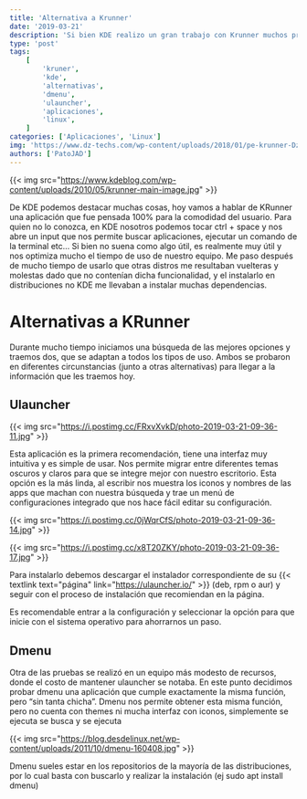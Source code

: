 ```yaml
---
title: 'Alternativa a Krunner'
date: '2019-03-21'
description: 'Si bien KDE realizo un gran trabajo con Krunner muchos programadores realizaron un esfuerzo increible para que puedas tener tu altenativa en escritorios no KDE'
type: 'post'
tags:
    [
        'kruner',
        'kde',
        'alternativas',
        'dmenu',
        'ulauncher',
        'aplicaciones',
        'linux',
    ]
categories: ['Aplicaciones', 'Linux']
img: 'https://www.dz-techs.com/wp-content/uploads/2018/01/pe-krunner-DzTechs.jpg'
authors: ['PatoJAD']
---
```


{{< img src="https://www.kdeblog.com/wp-content/uploads/2010/05/krunner-main-image.jpg" >}}

De KDE podemos destacar muchas cosas, hoy vamos a hablar de KRunner una aplicación que fue pensada 100% para la comodidad del usuario. Para quien no lo conozca, en KDE nosotros podemos tocar ctrl + space y nos abre un input que nos permite buscar aplicaciones, ejecutar un comando de la terminal etc… Si bien no suena como algo útil, es realmente muy útil y nos optimiza mucho el tiempo de uso de nuestro equipo.
Me paso después de mucho tiempo de usarlo que otras distros me resultaban vuelteras y molestas dado que no contenían dicha funcionalidad, y el instalarlo en distribuciones no KDE me llevaban a instalar muchas dependencias.

# Alternativas a KRunner

Durante mucho tiempo iniciamos una búsqueda de las mejores opciones y traemos dos, que se adaptan a todos los tipos de uso. Ambos se probaron en diferentes circunstancias (junto a otras alternativas) para llegar a la información que les traemos hoy.

## Ulauncher

{{< img src="https://i.postimg.cc/FRxvXvkD/photo-2019-03-21-09-36-11.jpg" >}}

Esta aplicación es la primera recomendación, tiene una interfaz muy intuitiva y es simple de usar. Nos permite migrar entre diferentes temas oscuros y claros para que se integre mejor con nuestro escritorio. Esta opción es la más linda, al escribir nos muestra los iconos y nombres de las apps que machan con nuestra búsqueda y trae un menú de configuraciones integrado que nos hace fácil editar su configuración.

{{< img src="https://i.postimg.cc/0jWqrCfS/photo-2019-03-21-09-36-14.jpg" >}}

{{< img src="https://i.postimg.cc/x8T20ZKY/photo-2019-03-21-09-36-17.jpg" >}}

Para instalarlo debemos descargar el instalador correspondiente de su {{< textlink text="página" link="https://ulauncher.io/" >}} (deb, rpm o aur) y seguir con el proceso de instalación que recomiendan en la página.

Es recomendable entrar a la configuración y seleccionar la opción para que inicie con el sistema operativo para ahorrarnos un paso.

## Dmenu

Otra de las pruebas se realizó en un equipo más modesto de recursos, donde el costo de mantener ulauncher se notaba. En este punto decidimos probar dmenu una aplicación que cumple exactamente la misma función, pero “sin tanta chicha”. Dmenu nos permite obtener esta misma función, pero no cuenta con themes ni mucha interfaz con iconos, simplemente se ejecuta se busca y se ejecuta

{{< img src="https://blog.desdelinux.net/wp-content/uploads/2011/10/dmenu-160408.jpg" >}}

Dmenu sueles estar en los repositorios de la mayoría de las distribuciones, por lo cual basta con buscarlo y realizar la instalación (ej sudo apt install dmenu)

